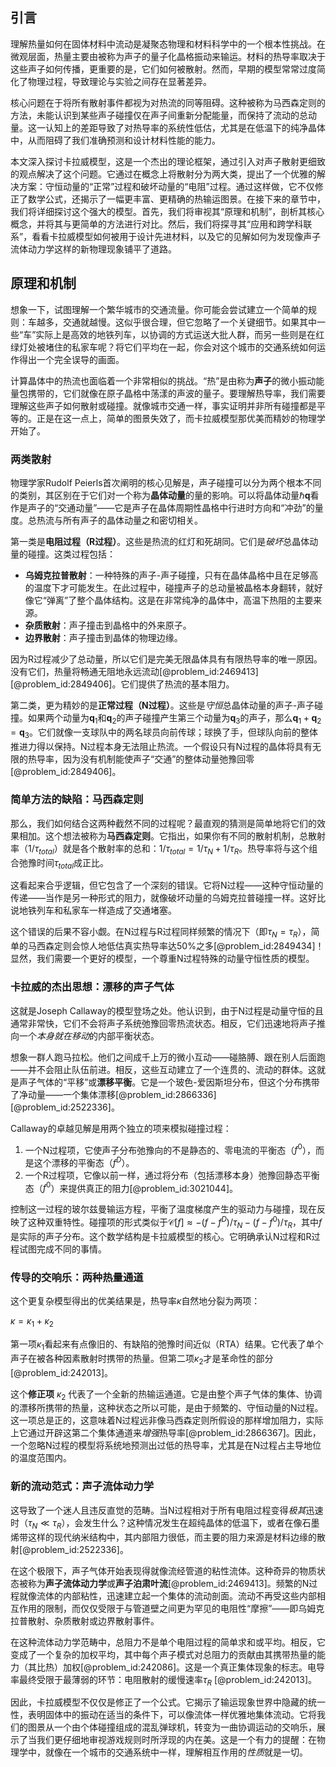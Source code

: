 ## 引言
理解热量如何在固体材料中流动是凝聚态物理和材料科学中的一个根本性挑战。在微观层面，热量主要由被称为声子的量子化晶格振动来输运。材料的热导率取决于这些声子如何传播，更重要的是，它们如何被散射。然而，早期的模型常常过度简化了物理过程，导致理论与实验之间存在显著差异。

核心问题在于将所有散射事件都视为对热流的同等阻碍。这种被称为马西森定则的方法，未能认识到某些声子碰撞仅在声子间重新分配能量，而保持了流动的总动量。这一认知上的差距导致了对热导率的系统性低估，尤其是在低温下的纯净晶体中，从而阻碍了我们准确预测和设计材料性能的能力。

本文深入探讨卡拉威模型，这是一个杰出的理论框架，通过引入对声子散射更细致的观点解决了这个问题。它通过在概念上将散射分为两大类，提出了一个优雅的解决方案：守恒动量的“正常”过程和破坏动量的“电阻”过程。通过这样做，它不仅修正了数学公式，还揭示了一幅更丰富、更精确的热输运图景。在接下来的章节中，我们将详细探讨这个强大的模型。首先，我们将审视其“原理和机制”，剖析其核心概念，并将其与更简单的方法进行对比。然后，我们将探寻其“应用和跨学科联系”，看看卡拉威模型如何被用于设计先进材料，以及它的见解如何为发现像声子流体动力学这样的新物理现象铺平了道路。

## 原理和机制

想象一下，试图理解一个繁华城市的交通流量。你可能会尝试建立一个简单的规则：车越多，交通就越慢。这似乎很合理，但它忽略了一个关键细节。如果其中一些“车”实际上是高效的地铁列车，以协调的方式运送大批人群，而另一些则是在红绿灯处被堵住的私家车呢？将它们平均在一起，你会对这个城市的交通系统如何运作得出一个完全误导的画面。

计算晶体中的热流也面临着一个非常相似的挑战。“热”是由称为**声子**的微小振动能量包携带的，它们就像在原子晶格中荡漾的声波的量子。要理解热导率，我们需要理解这些声子如何散射或碰撞。就像城市交通一样，事实证明并非所有碰撞都是平等的。正是在这一点上，简单的图景失效了，而卡拉威模型那优美而精妙的物理学开始了。

### 两类散射

物理学家Rudolf Peierls首次阐明的核心见解是，声子碰撞可以分为两个根本不同的类别，其区别在于它们对一个称为**晶体动量**的量的影响。可以将晶体动量$\hbar\mathbf{q}$看作是声子的“交通动量”——它是声子在晶体周期性晶格中行进时方向和“冲劲”的量度。总热流与所有声子的晶体动量之和密切相关。

第一类是**电阻过程（R过程）**。这些是热流的红灯和死胡同。它们是*破坏*总晶体动量的碰撞。这类过程包括：
*   **乌姆克拉普散射**：一种特殊的声子-声子碰撞，只有在晶体晶格中且在足够高的温度下才可能发生。在此过程中，碰撞声子的总动量被晶格本身翻转，就好像它“弹离”了整个晶体结构。这是在非常纯净的晶体中，高温下热阻的主要来源。
*   **杂质散射**：声子撞击到晶格中的外来原子。
*   **边界散射**：声子撞击到晶体的物理边缘。

因为R过程减少了总动量，所以它们是完美无限晶体具有有限热导率的唯一原因。没有它们，热量将畅通无阻地永远流动[@problem_id:2469413] [@problem_id:2849406]。它们提供了热流的基本阻力。

第二类，更为精妙的是**正常过程（N过程）**。这些是*守恒*总晶体动量的声子-声子碰撞。如果两个动量为$\mathbf{q}_1$和$\mathbf{q}_2$的声子碰撞产生第三个动量为$\mathbf{q}_3$的声子，那么$\mathbf{q}_1 + \mathbf{q}_2 = \mathbf{q}_3$。它们就像一支球队中的两名球员向前传球；球换了手，但球队向前的整体推进力得以保持。N过程本身无法阻止热流。一个假设只有N过程的晶体将具有无限的热导率，因为没有机制能使声子“交通”的整体动量弛豫回零[@problem_id:2849406]。

### 简单方法的缺陷：马西森定则

那么，我们如何结合这两种截然不同的过程呢？最直观的猜测是简单地将它们的效果相加。这个想法被称为**马西森定则**。它指出，如果你有不同的散射机制，总散射率（$1/\tau_{total}$）就是各个散射率的总和：$1/\tau_{total} = 1/\tau_N + 1/\tau_R$。热导率将与这个组合弛豫时间$\tau_{total}$成正比。

这看起来合乎逻辑，但它包含了一个深刻的错误。它将N过程——这种守恒动量的传递——当作是另一种形式的阻力，就像破坏动量的乌姆克拉普碰撞一样。这好比说地铁列车和私家车一样造成了交通堵塞。

这个错误的后果不容小觑。在N过程与R过程同样频繁的情况下（即$\tau_N = \tau_R$），简单的马西森定则会惊人地低估真实热导率达50%之多[@problem_id:2849434]！显然，我们需要一个更好的模型，一个尊重N过程特殊的动量守恒性质的模型。

### 卡拉威的杰出思想：漂移的声子气体

这就是Joseph Callaway的模型登场之处。他认识到，由于N过程是动量守恒的且通常非常快，它们不会将声子系统弛豫回零热流状态。相反，它们迅速地将声子推向一个*本身就在移动*的内部平衡状态。

想象一群人跑马拉松。他们之间成千上万的微小互动——碰胳膊、跟在别人后面跑——并不会阻止队伍前进。相反，这些互动建立了一个连贯的、流动的群体。这就是声子气体的“平移”或**漂移平衡**。它是一个玻色-爱因斯坦分布，但这个分布携带了净动量——一个集体漂移[@problem_id:2866336] [@problem_id:2522336]。

Callaway的卓越见解是用两个独立的项来模拟碰撞过程：
1.  一个N过程项，它使声子分布弛豫向的不是静态的、零电流的平衡态（$f^0$），而是这个漂移的平衡态（$f^D$）。
2.  一个R过程项，它像以前一样，通过将分布（包括漂移本身）弛豫回静态平衡态（$f^0$）来提供真正的阻力[@problem_id:3021044]。

控制这一过程的玻尔兹曼输运方程，平衡了温度梯度产生的驱动力与碰撞，现在反映了这种双重特性。碰撞项的形式类似于$\mathcal{C}[f] \approx - (f - f^D)/\tau_N - (f - f^0)/\tau_R$，其中$f$是实际的声子分布。这个数学结构是卡拉威模型的核心。它明确承认N过程和R过程试图完成不同的事情。

### 传导的交响乐：两种热量通道

这个更复杂模型得出的优美结果是，热导率$\kappa$自然地分裂为两项：

$\kappa = \kappa_1 + \kappa_2$

第一项$\kappa_1$看起来有点像旧的、有缺陷的弛豫时间近似（RTA）结果。它代表了单个声子在被各种因素散射时携带的热量。但第二项$\kappa_2$才是革命性的部分[@problem_id:242013]。

这个**修正项** $\kappa_2$ 代表了一个全新的热输运通道。它是由整个声子气体的集体、协调的漂移所携带的热量，这种状态之所以可能，是由于频繁的、守恒动量的N过程。这一项总是正的，这意味着N过程远非像马西森定则所假设的那样增加阻力，实际上它通过开辟这第二个集体通道来*增强*热导率[@problem_id:2866367]。因此，一个忽略N过程的模型将系统地预测出过低的热导率，尤其是在N过程占主导地位的温度范围内。

### 新的流动范式：声子流体动力学

这导致了一个迷人且违反直觉的范畴。当N过程相对于所有电阻过程变得*极其*迅速时（$\tau_N \ll \tau_R$），会发生什么？这种情况发生在超纯晶体的低温下，或者在像石墨烯带这样的现代纳米结构中，其内部阻力很低，而主要的阻力来源是材料边缘的散射[@problem_id:2522336]。

在这个极限下，声子气体开始表现得就像流经管道的粘性流体。这种奇异的物质状态被称为**声子流体动力学**或**声子泊肃叶流**[@problem_id:2469413]。频繁的N过程就像流体的内部粘性，迅速建立起一个集体的流动剖面。流动不再受这些内部相互作用的限制，而仅仅受限于与管道壁之间更为罕见的电阻性“摩擦”——即乌姆克拉普散射、杂质散射或边界散射事件。

在这种流体动力学范畴中，总阻力不是单个电阻过程的简单求和或平均。相反，它变成了一个复杂的加权平均，其中每个声子模式对总阻力的贡献由其携带热量的能力（其比热）加权[@problem_id:242086]。这是一个真正集体现象的标志。电导率最终受限于最薄弱的环节：电阻散射的缓慢速率$\tau_R$ [@problem_id:242013]。

因此，卡拉威模型不仅仅是修正了一个公式。它揭示了输运现象世界中隐藏的统一性，表明固体中的振动在适当的条件下，可以像流体一样优雅地集体流动。它将我们的图景从一个由个体碰撞组成的混乱弹球机，转变为一曲协调运动的交响乐，展示了当我们更仔细地审视游戏规则时所浮现的内在美。这是一个有力的提醒：在物理学中，就像在一个城市的交通系统中一样，理解相互作用的*性质*就是一切。

